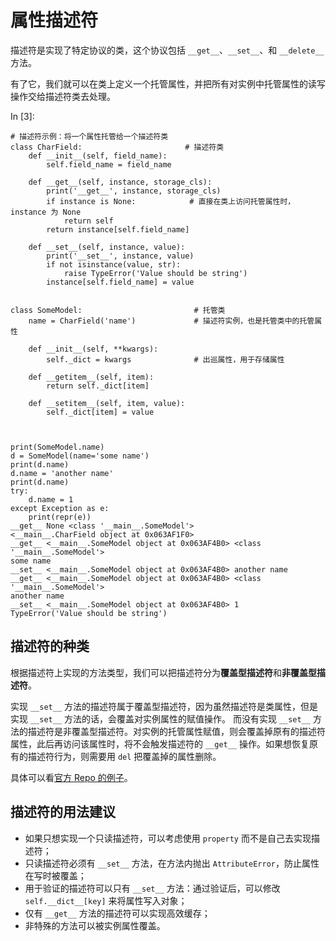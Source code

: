 # 属性描述符


描述符是实现了特定协议的类，这个协议包括 `__get__`、`__set__`、和 `__delete__` 方法。

有了它，我们就可以在类上定义一个托管属性，并把所有对实例中托管属性的读写操作交给描述符类去处理。

In [3]:

```
# 描述符示例：将一个属性托管给一个描述符类
class CharField:                       # 描述符类
    def __init__(self, field_name):
        self.field_name = field_name

    def __get__(self, instance, storage_cls):
        print('__get__', instance, storage_cls)
        if instance is None:            # 直接在类上访问托管属性时，instance 为 None
            return self
        return instance[self.field_name]

    def __set__(self, instance, value):
        print('__set__', instance, value)
        if not isinstance(value, str):
            raise TypeError('Value should be string')
        instance[self.field_name] = value


class SomeModel:                         # 托管类
    name = CharField('name')             # 描述符实例，也是托管类中的托管属性

    def __init__(self, **kwargs):
        self._dict = kwargs              # 出巡属性，用于存储属性

    def __getitem__(self, item):
        return self._dict[item]

    def __setitem__(self, item, value):
        self._dict[item] = value



print(SomeModel.name)
d = SomeModel(name='some name')
print(d.name)
d.name = 'another name'
print(d.name)
try:
    d.name = 1
except Exception as e:
    print(repr(e))
__get__ None <class '__main__.SomeModel'>
<__main__.CharField object at 0x063AF1F0>
__get__ <__main__.SomeModel object at 0x063AF4B0> <class '__main__.SomeModel'>
some name
__set__ <__main__.SomeModel object at 0x063AF4B0> another name
__get__ <__main__.SomeModel object at 0x063AF4B0> <class '__main__.SomeModel'>
another name
__set__ <__main__.SomeModel object at 0x063AF4B0> 1
TypeError('Value should be string')
```

## 描述符的种类

根据描述符上实现的方法类型，我们可以把描述符分为**覆盖型描述符**和**非覆盖型描述符**。

实现 `__set__` 方法的描述符属于覆盖型描述符，因为虽然描述符是类属性，但是实现 `__set__` 方法的话，会覆盖对实例属性的赋值操作。
而没有实现 `__set__` 方法的描述符是非覆盖型描述符。对实例的托管属性赋值，则会覆盖掉原有的描述符属性，此后再访问该属性时，将不会触发描述符的 `__get__` 操作。如果想恢复原有的描述符行为，则需要用 `del` 把覆盖掉的属性删除。

具体可以看[官方 Repo 的例子](https://github.com/fluentpython/example-code/blob/master/20-descriptor/descriptorkinds.py)。

## 描述符的用法建议

- 如果只想实现一个只读描述符，可以考虑使用 `property` 而不是自己去实现描述符；
- 只读描述符必须有 `__set__` 方法，在方法内抛出 `AttributeError`，防止属性在写时被覆盖；
- 用于验证的描述符可以只有 `__set__` 方法：通过验证后，可以修改 `self.__dict__[key]` 来将属性写入对象；
- 仅有 `__get__` 方法的描述符可以实现高效缓存；
- 非特殊的方法可以被实例属性覆盖。